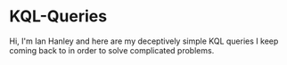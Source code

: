 # KQL-Queries
Hi, I'm Ian Hanley and here are my deceptively simple KQL queries I keep coming back to in order to solve complicated problems. 
